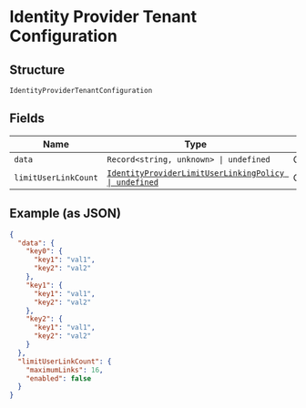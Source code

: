 
# Identity Provider Tenant Configuration

## Structure

`IdentityProviderTenantConfiguration`

## Fields

| Name | Type | Tags | Description |
|  --- | --- | --- | --- |
| `data` | `Record<string, unknown> \| undefined` | Optional | - |
| `limitUserLinkCount` | [`IdentityProviderLimitUserLinkingPolicy \| undefined`](../../doc/models/identity-provider-limit-user-linking-policy.md) | Optional | - |

## Example (as JSON)

```json
{
  "data": {
    "key0": {
      "key1": "val1",
      "key2": "val2"
    },
    "key1": {
      "key1": "val1",
      "key2": "val2"
    },
    "key2": {
      "key1": "val1",
      "key2": "val2"
    }
  },
  "limitUserLinkCount": {
    "maximumLinks": 16,
    "enabled": false
  }
}
```

